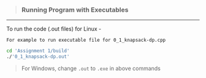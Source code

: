 > ### Running Program with Executables

---

To run the code (.out files) for Linux -
```
For example to run executable file for 0_1_knapsack-dp.cpp
```
``` bash
cd 'Assignment 1/build'
./'0_1_knapsack-dp.out'
```

> For Windows, change `.out` to `.exe` in above commands